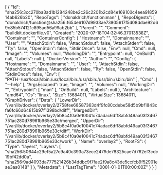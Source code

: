 [
  {
    "Id": "sha256:3cc270ba3ad1b1284248be2c26c2201b2cd84e169100c4eea9185914ab626b20",
    "RepoTags": [
      "donaldrich/function:man"
    ],
    "RepoDigests": [
      "donaldrich/function@sha256:f654e6107d9933ae73805917f5d08ddae92d69c85b574121c895ad56a99ab2bb"
    ],
    "Parent": "",
    "Comment": "buildkit.dockerfile.v0",
    "Created": "2020-07-18T04:32:46.37013538Z",
    "Container": "",
    "ContainerConfig": {
      "Hostname": "",
      "Domainname": "",
      "User": "",
      "AttachStdin": false,
      "AttachStdout": false,
      "AttachStderr": false,
      "Tty": false,
      "OpenStdin": false,
      "StdinOnce": false,
      "Env": null,
      "Cmd": null,
      "Image": "",
      "Volumes": null,
      "WorkingDir": "",
      "Entrypoint": null,
      "OnBuild": null,
      "Labels": null
    },
    "DockerVersion": "",
    "Author": "",
    "Config": {
      "Hostname": "",
      "Domainname": "",
      "User": "",
      "AttachStdin": false,
      "AttachStdout": false,
      "AttachStderr": false,
      "Tty": false,
      "OpenStdin": false,
      "StdinOnce": false,
      "Env": [
        "PATH=/usr/local/sbin:/usr/local/bin:/usr/sbin:/usr/bin:/sbin:/bin"
      ],
      "Cmd": [
        "--help"
      ],
      "ArgsEscaped": true,
      "Image": "",
      "Volumes": null,
      "WorkingDir": "",
      "Entrypoint": [
        "man"
      ],
      "OnBuild": null,
      "Labels": null
    },
    "Architecture": "amd64",
    "Os": "linux",
    "Size": 13684011,
    "VirtualSize": 13684011,
    "GraphDriver": {
      "Data": {
        "LowerDir": "/var/lib/docker/overlay2/2758fee68587363d4f9fc80cdebe58d5b9bf1843cfa6fc66d64815b97f1398bd/diff",
        "MergedDir": "/var/lib/docker/overlay2/5b8c4f0a0e10041c74adac6dff8abfd49aa03f3467751ac280d78961b965e33c/merged",
        "UpperDir": "/var/lib/docker/overlay2/5b8c4f0a0e10041c74adac6dff8abfd49aa03f3467751ac280d78961b965e33c/diff",
        "WorkDir": "/var/lib/docker/overlay2/5b8c4f0a0e10041c74adac6dff8abfd49aa03f3467751ac280d78961b965e33c/work"
      },
      "Name": "overlay2"
    },
    "RootFS": {
      "Type": "layers",
      "Layers": [
        "sha256:50644c29ef5a27c9a40c393a73ece2479de78325cae7d762ef3cdc19bf42dd0a",
        "sha256:9ad4093da777521426b34ddbc9f7fae2f9a8c43de5ccfcb9f52901eae3aa0148"
      ]
    },
    "Metadata": {
      "LastTagTime": "0001-01-01T00:00:00Z"
    }
  }
]
